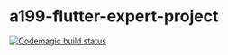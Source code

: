 # a199-flutter-expert-project

[![Codemagic build status](https://api.codemagic.io/apps/6283cd06290c4503fe521411/62845484290c457403ccb211/status_badge.svg)](https://codemagic.io/apps/6283cd06290c4503fe521411/62845484290c457403ccb211/latest_build)
